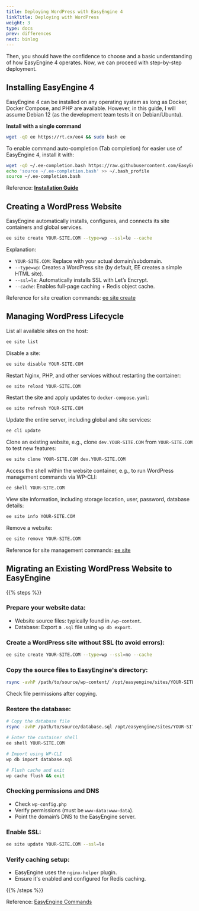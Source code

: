 ```yaml
---
title: Deploying WordPress with EasyEngine 4
linkTitle: Deploying with WordPress
weight: 3
type: docs
prev: differences
next: binlog
---
```


Then, you should have the confidence to choose and a basic understanding of how EasyEngine 4 operates. Now, we can proceed with step-by-step deployment.  

## Installing EasyEngine 4  

EasyEngine 4 can be installed on any operating system as long as Docker, Docker Compose, and PHP are available. However, in this guide, I will assume Debian 12 (as the development team tests it on Debian/Ubuntu).  

**Install with a single command**

```bash
wget -qO ee https://rt.cx/ee4 && sudo bash ee
```  

To enable command auto-completion (Tab completion) for easier use of EasyEngine 4, install it with:  

```bash
wget -qO ~/.ee-completion.bash https://raw.githubusercontent.com/EasyEngine/easyengine/master/utils/ee-completion.bash
echo 'source ~/.ee-completion.bash' >> ~/.bash_profile
source ~/.ee-completion.bash
```  

Reference: [**Installation Guide**](https://easyengine.io/handbook/install/)  

## Creating a WordPress Website  

EasyEngine automatically installs, configures, and connects its site containers and global services.  

```bash
ee site create YOUR-SITE.COM --type=wp --ssl=le --cache
```  

Explanation:  
- `YOUR-SITE.COM`: Replace with your actual domain/subdomain.  
- `--type=wp`: Creates a WordPress site (by default, EE creates a simple HTML site).  
- `--ssl=le`: Automatically installs SSL with Let’s Encrypt.  
- `--cache`: Enables full-page caching + Redis object cache.  

Reference for site creation commands: [ee site create](https://easyengine.io/commands/site/create/)  

## Managing WordPress Lifecycle  

List all available sites on the host:  

```bash
ee site list
```  

Disable a site:  

   ```bash
   ee site disable YOUR-SITE.COM
   ```  

Restart Nginx, PHP, and other services without restarting the container:  

```bash
ee site reload YOUR-SITE.COM
```  

Restart the site and apply updates to `docker-compose.yaml`:  

```bash
ee site refresh YOUR-SITE.COM
```  

Update the entire server, including global and site services:  

```bash
ee cli update
```  

Clone an existing website, e.g., clone `dev.YOUR-SITE.COM` from `YOUR-SITE.COM` to test new features:  

```bash
ee site clone YOUR-SITE.COM dev.YOUR-SITE.COM
```  

Access the shell within the website container, e.g., to run WordPress management commands via WP-CLI:  

```bash
ee shell YOUR-SITE.COM
```  

View site information, including storage location, user, password, database details:  

```bash
ee site info YOUR-SITE.COM
```  

Remove a website:  

```bash
ee site remove YOUR-SITE.COM
```  

Reference for site management commands: [ee site](https://easyengine.io/commands/site/)  

## Migrating an Existing WordPress Website to EasyEngine  

{{% steps %}}

### Prepare your website data:
- Website source files: typically found in `/wp-content`.  
- Database: Export a `.sql` file using `wp db export`.  

### Create a WordPress site without SSL (to avoid errors):

```bash
ee site create YOUR-SITE.COM --type=wp --ssl=no --cache
   ```  

### Copy the source files to EasyEngine's directory:

```bash
rsync -avhP /path/to/source/wp-content/ /opt/easyengine/sites/YOUR-SITE.COM/app/htdocs/wp-content/
```  

Check file permissions after copying.  

### Restore the database: 

```bash
# Copy the database file
rsync -avhP /path/to/source/database.sql /opt/easyengine/sites/YOUR-SITE.COM/app/htdocs/

# Enter the container shell
ee shell YOUR-SITE.COM

# Import using WP-CLI
wp db import database.sql

# Flush cache and exit
wp cache flush && exit
```  

### Checking permissions and DNS
- Check `wp-config.php`
- Verify permissions (must be `www-data:www-data`).
- Point the domain’s DNS to the EasyEngine server.

### Enable SSL: 

```bash
ee site update YOUR-SITE.COM --ssl=le
```  

### Verify caching setup:
- EasyEngine uses the `nginx-helper` plugin.  
- Ensure it's enabled and configured for Redis caching.  

{{% /steps %}}

Reference: [EasyEngine Commands](https://easyengine.io/commands/)
